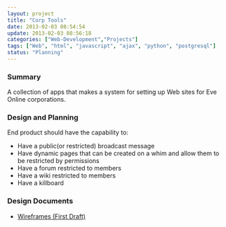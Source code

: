 ```yaml
---
layout: project
title: "Corp Tools"
date: 2013-02-03 08:54:54
update: 2013-02-03 08:56:18
categories: ["Web-Development","Projects"]
tags: ["Web", "html", "javascript", "ajax", "python", "postgresql"]
status: "Planning"
---
```


### Summary

A collection of apps that makes a system for setting up Web sites for Eve Online corporations.

### Design and Planning

End product should have the capability to:

- Have a public(or restricted) broadcast message
- Have dynamic pages that can be created on a whim and allow them to be restricted by permissions
- Have a forum restricted to members
- Have a wiki restricted to members
- Have a killboard

### Design Documents

- [Wireframes (First Draft)](/files/wireframes-20130203.pdf)
